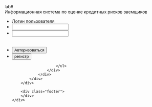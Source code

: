 <body>
    <script src="login.js"></script>
    <div class="content">
        <div class="cont">
            <div class="left">
                <div class="logo">
                    <span class="title">lab8</span><br/>
                    <span class="describe">Информационная система по оценке кредитных рисков заемщиков</span>
                </div>
            </div>
            <div class="right">
                <div class="rightCell">
                    <div class="login">
                        <ul>
                            <li><sapn class="loginTiTle">Логин пользователя</sapn></li>
                            <li class="inputLi"><div class="userName_logo"></div><input id="userName" class="input" type="text" onclick="getPassword(this)"/></li>
                            <li class="inputLi"><div class="passWord_logo"></div><input id="passWord" class="input" type="password"/></li>
                            <br/><br/>
                            <li><input type="button" class="btnLi" value="Авторизоваться" onclick="login()"/></li>
                            <li><input type="button" class="btnLi" value="регистр" onclick="goRegister()"/></li>

                        </ul>
                    </div>
                </div>
            </div>
        </div>
    
        <div class="footer">
        </div>
    </div>

</body>
